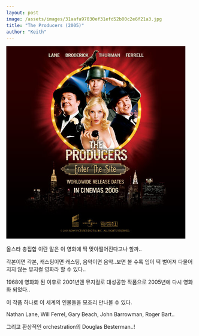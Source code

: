 ```yaml
---
layout: post
image: /assets/images/31aafa97030ef31efd52b00c2e6f21a3.jpg
title: "The Producers (2005)"
author: "Keith"
---
```


![image](/assets/images/31aafa97030ef31efd52b00c2e6f21a3.jpg)

올스타 총집합 이란 말은 이 영화에 딱 맞아떨어진다고나 할까..

각본이면 각본, 캐스팅이면 캐스팅, 음악이면 음악..보면 볼 수록 입이 떡 벌어져 다물어지지 않는 뮤지컬 영화라 할 수 있다..

1968에 영화화 된 이후로 2001년엔 뮤지컬로 대성공한 작품으로 2005년에 다시 영화화 되었다..

이 작품 하나로 이 세계의 인물들을 모조리 만나볼 수 있다.

Nathan Lane, Will Ferrel, Gary Beach, John Barrowman, Roger Bart..

그리고 환상적인 orchestration의 Douglas Besterman..!


